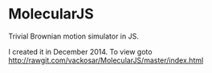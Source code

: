 # MolecularJS
Trivial Brownian motion simulator in JS.

I created it in December 2014. To view goto http://rawgit.com/vackosar/MolecularJS/master/index.html
